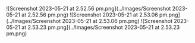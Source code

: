 ![Screenshot 2023-05-21 at 2.52.56 pm.png](../Images/Screenshot 2023-05-21 at 2.52.56 pm.png)
![Screenshot 2023-05-21 at 2.53.06 pm.png](../Images/Screenshot 2023-05-21 at 2.53.06 pm.png)
![Screenshot 2023-05-21 at 2.53.23 pm.png](../Images/Screenshot 2023-05-21 at 2.53.23 pm.png)
